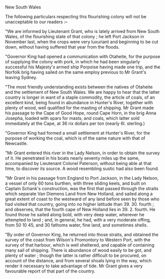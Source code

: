 New South WalesThe following particulars respecting this flourishing colony will
                    not be unacceptable to our readers :–"We are informed by Lieutenant Grant, who is lately arrived from New South
                    Wales, of the flourishing state of that colony ; he left Port Jackson
                    in November last, when the crops were very luxuriant and beginning to be
                    cut down, without having suffered that year from the floods."Governor King had opened a communication with Otaheite, for the
                    purpose of supplying the colony with pork, in which he had been
                    singularly successful his Majesty's armed ship Porpoise having made
                    one trip, and the Norfolk brig having sailed on the same employ previous
                    to Mr Grant's leaving Sydney."The most friendly understanding exists between the natives of
                    Otaheite and the settlement of New South Wales. We are happy to
                    hear that the latter country is longer in want of a staple commodity,
                    the article of coals, of an excellent kind, being found in abundance in
                    Hunter's River, together with plenty of wood, well qualified for the
                    masting of shipping. Mr Grant made his passage to the Cape of Good
                    Hope, round Cape Horn, in the brig Anna Josepha, loaded
                    with spars for masts, and coals, which latter sold immediately at the Cape,
                    at 36 rix dollars per ton (nearly 6l. sterling.)"Governor King had formed a small settlement at Hunter's River,
                    for the purpose of working the coal, which is of the same nature
                    with that of Newcastle."Mr Grant entered this river in the Lady Nelson, in order to obtain the
                    survey of it. He penetrated in his boats nearly seventy miles up the
                    same, accompanied by Lieutenant Colonel Paterson, without being able at
                    that time, to discover its source. A wood resembling sustic had also been found."Mr Grant in his passage from England to Port Jackson, in the Lady Nelson, a
                    vessel of only 60 tons burthen, with three sliding keels, and built on
                    Captain Schank's construction, was the first that passed through the
                    straits which separate Van Diemens Land from New Holland,
                    and sailed along a great extent of coast to the westward of any land
                    before seen by those who had visited that country, going into no higher
                    latitude than 39. 30. fourth ; and observes, that the fourth cape of
                    New Holland lies in 39. 2. fourth. He found those he sailed along bold,
                    with very deep water, wherever he attempted to land ; and, in general,
                    he had, with a very moderate offing, from 50 10 45, and 30
                    fathoms water, fine land, and sometimes shells."By order of Governor King, he returned into those straits, and obtained the
                    survey of the coast from Wilson's Promontory to Western Port, with the
                    survey of that harbour, which is well sheltered, and capable of containing
                    many sail of shipping. There is abundance of wood easily to be got,
                    and plenty of water ; though the latter is rather difficult to be procured,
                    on account of the distance, and from several shoals lying
                    in the way, which render it necessary to take advantage of tide. Mr Grant
                    gives a very favourable report of that part of the country.